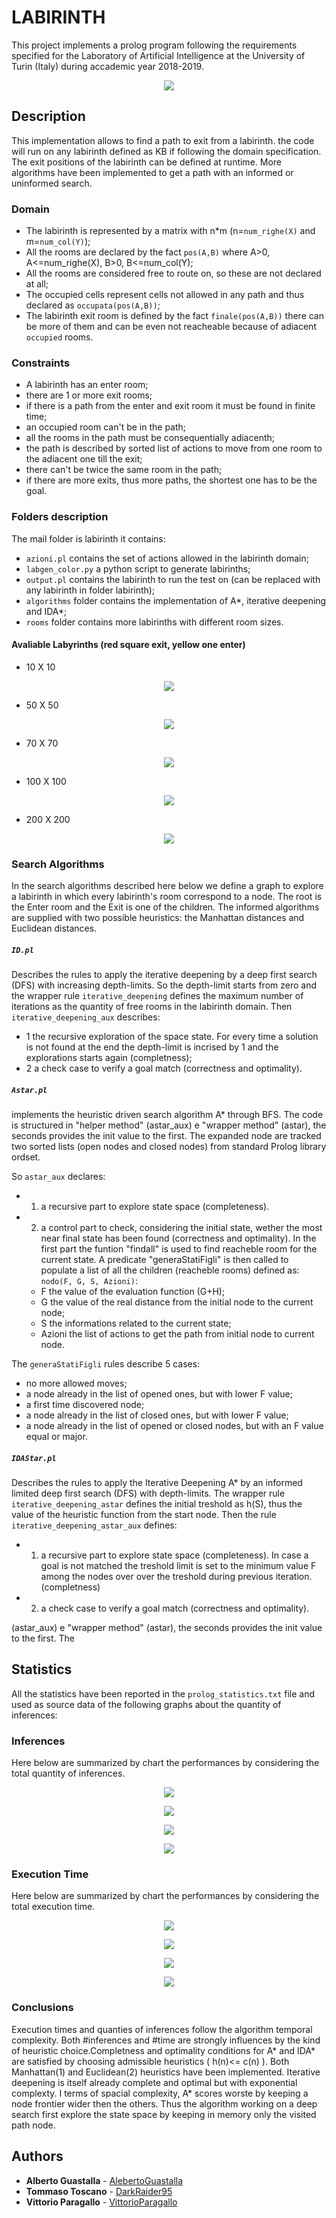 # LABIRINTH 

This project implements a prolog program following the requirements specified for the Laboratory of Artificial Intelligence at the University of Turin (Italy) during accademic year 2018-2019.

<p align="center">
  <img src="https://github.com/VittorioParagallo/IALAB_2019-2020/blob/master/Prolog/img/12710952_202343880119105_5425026629015054834_o.png"/>
</p>

## Description

This implementation allows to find a path to exit from a labirinth. the code will run on any labirinth defined as KB if following the domain specification. The exit positions of the labirinth can be defined at runtime. More algorithms have been implemented to get a path with an informed or uninformed search. 

### Domain

- The labirinth is represented by a matrix with n*m (n=`num_righe(X)` and m=`num_col(Y)`);
- All the rooms are declared by the fact `pos(A,B)` where A>0, A<=num_righe(X), B>0, B<=num_col(Y);
- All the rooms are considered free to route on, so these are not declared at all;
- The occupied cells represent cells not allowed in any path and thus declared as `occupata(pos(A,B))`;
- The labirinth exit room is defined by the fact `finale(pos(A,B))` there can be more of them and can be even not reacheable because of adiacent `occupied` rooms.


### Constraints
- A labirinth has an enter room;
- there are 1 or more exit rooms;
- if there is a path from the enter and exit room it must be found in finite time;
- an occupied room can't be in the path;
- all the rooms in the path must be consequentially adiacenth;
- the path is described by sorted list of actions to move from one room to the adiacent one till the exit;
- there can't be twice the same room in the path;
- if there are more exits, thus more paths, the shortest one has to be the goal.


### Folders description

The mail folder is labirinth it contains: 
- `azioni.pl` contains the set of actions allowed in the labirinth domain;
- `labgen_color.py` a python script to generate labirinths;
- `output.pl` contains the labirinth to run the test on (can be replaced with any labirinth in folder labirinth);
- `algorithms` folder contains the implementation of A*, iterative deepening and IDA*;
- `rooms` folder contains more labirinths with different room sizes.

#### Avaliable Labyrinths (red square exit, yellow one enter)
- 10 X 10
<p align="center">
  <kbd>
  <img src="https://github.com/VittorioParagallo/IALAB_2019-2020/blob/master/Prolog/labirinth/rooms/Maze_10x10.png"/>
    </kbd>
</p>

- 50 X 50
<p align="center">
  <kbd>
  <img src="https://github.com/VittorioParagallo/IALAB_2019-2020/blob/master/Prolog/labirinth/rooms/Maze_50x50.png"/>
  </kbd>
</p>

- 70 X 70
<p align="center">
  <kbd>
  <img src="https://github.com/VittorioParagallo/IALAB_2019-2020/blob/master/Prolog/labirinth/rooms/Maze_70x70.png"/>
     </kbd>
</p>

- 100 X 100
<p align="center">
  <kbd>
  <img src="https://github.com/VittorioParagallo/IALAB_2019-2020/blob/master/Prolog/labirinth/rooms/Maze_100x100.png"/>
     </kbd>
</p>

- 200 X 200
<p align="center">
  <kbd>
  <img src="https://github.com/VittorioParagallo/IALAB_2019-2020/blob/master/Prolog/labirinth/rooms/Maze_200x200.png"/>
     </kbd>
</p>

### Search Algorithms
In the search algorithms described here below we define a graph to explore a labirinth in which every labirinth's room correspond to a node. The root is the Enter room and the Exit is one of the children. The informed algorithms are supplied with two possible heuristics: the Manhattan distances and Euclidean distances.

##### `ID.pl` 
Describes the rules to apply the iterative deepening by a deep first search (DFS) with increasing depth-limits. So the depth-limit starts from zero and the wrapper rule `iterative_deepening` defines the maximum number of iterations as the quantity of free rooms in the labirinth domain.
 Then `iterative_deepening_aux` describes:
  - 1 the recursive exploration of the space state. For every time a solution is not found at the end the depth-limit is incrised by 1 and the explorations starts again (completness);
  - 2 a check case to verify a goal match (correctness and optimality).

##### `Astar.pl` 
implements the heuristic driven search algorithm A* through BFS. The code is structured in "helper method" (astar_aux) e "wrapper method" (astar), the seconds provides the init value to the first. The expanded node are tracked two sorted lists (open nodes and closed nodes) from standard Prolog library ordset.

So `astar_aux` declares:
- 1. a recursive part to explore state space (completeness).
- 2. a control part to check, considering the initial state, wether the most near final state has been found (correctness and optimality).
In the first part the funtion "findall" is used to find reacheble room for the current state. A predicate "generaStatiFigli" is then called to populate a list of all the children (reacheble rooms) defined as:
`nodo(F, G, S, Azioni)`:
  - F the value of the evaluation function (G+H);
  - G the value of the real distance from the initial node to the current node;
  - S the informations related to the current state;
  - Azioni the list of actions to get the path from initial node to current node.
 
 The `generaStatiFigli` rules describe 5 cases:
  - no more allowed moves;
  - a node already in the list of opened ones, but with lower F value;
  - a first time discovered node;
  - a node already in the list of closed ones, but with lower F value;
  - a node already in the list of opened or closed nodes, but with an F value equal or major.
  

##### `IDAStar.pl` 
Describes the rules to apply the Iterative Deepening A* by an informed limited deep first search (DFS) with depth-limits.
The wrapper rule `iterative_deepening_astar` defines the initial treshold as h(S), thus the value of the heuristic function from the start node.
 Then the rule `iterative_deepening_astar_aux` defines:
  - 1. a recursive part to explore state space (completeness). In case a goal is not matched the treshold limit is set to the minimum value F among the nodes over over the treshold during previous iteration. (completness) 
  - 2. a check case to verify a goal match (correctness and optimality).

(astar_aux) e "wrapper method" (astar), the seconds provides the init value to the first. The
    
## Statistics

All the statistics have been reported in the `prolog_statistics.txt` file and used as source data of the following graphs about the quantity of inferences:

### Inferences
Here below are summarized by chart the performances by considering the total quantity of inferences.

<p align="center">
  <img src="https://github.com/VittorioParagallo/IALAB_2019-2020/blob/master/Prolog/img/tblRisultati.png"/>
</p>
<p align="center">
  <img src="https://github.com/VittorioParagallo/IALAB_2019-2020/blob/master/Prolog/img/inferences_chart1.png"/>
</p>

<p align="center">
  <img src="https://github.com/VittorioParagallo/IALAB_2019-2020/blob/master/Prolog/img/chart_labirinthupto100.png"/>
</p>

<p align="center">
  <img src="https://github.com/VittorioParagallo/IALAB_2019-2020/blob/master/Prolog/img/chart_labirinthupto100v2.png"/>
</p>

### Execution Time
Here below are summarized by chart the performances by considering the total execution time.
<p align="center">
  <img src="https://github.com/VittorioParagallo/IALAB_2019-2020/blob/master/Prolog/img/tblRisultati_ss.png"/>
</p>
<p align="center">
  <img src="https://github.com/VittorioParagallo/IALAB_2019-2020/blob/master/Prolog/img/inferences_chart1_ss.png"/>
</p>

<p align="center">
  <img src="https://github.com/VittorioParagallo/IALAB_2019-2020/blob/master/Prolog/img/chart_labirinthupto100_ss.png"/>
</p>

<p align="center">
  <img src="https://github.com/VittorioParagallo/IALAB_2019-2020/blob/master/Prolog/img/chart_labirinthupto100v2_ss.png"/>
</p>


### Conclusions
Execution times and quanties of inferences follow the algorithm temporal complexity. Both #inferences and #time are strongly influences by the kind of heuristic choice.Completness and optimality conditions for A* and IDA* are satisfied by choosing admissible heuristics ( h(n)<= c(n) ).
Both Manhattan(1) and Euclidean(2) heuristics have been implemented. Iterative deepening is itself already complete and optimal but with exponential complexty.
I terms of spacial complexity, A* scores worste by keeping a node frontier wider then the others. Thus the algorithm working on a deep search first explore the state space by keeping in memory only the visited path node. 


## Authors

* **Alberto Guastalla** - [AlebertoGuastalla](https://github.com/AlebertoGuastalla)
* **Tommaso Toscano**  - [DarkRaider95](https://github.com/DarkRaider95)
* **Vittorio Paragallo**  - [VittorioParagallo](https://github.com/VittorioParagallo)
